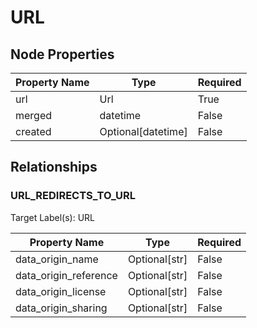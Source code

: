 # URL

## Node Properties

| Property Name | Type | Required |
| ------------- | ---- | -------- |
| url | Url | True |
| merged | datetime | False |
| created | Optional[datetime] | False |

## Relationships

### URL_REDIRECTS_TO_URL

Target Label(s): URL

| Property Name | Type | Required |
| ------------- | ---- | -------- |
| data_origin_name | Optional[str] | False |
| data_origin_reference | Optional[str] | False |
| data_origin_license | Optional[str] | False |
| data_origin_sharing | Optional[str] | False |